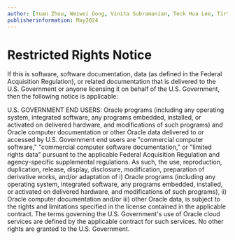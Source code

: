 ```yaml
---
author: [Yuan Zhou, Weiwei Gong, Vinita Subramanian, Teck Hua Lee, Tirthankar Lahiri, Shasank Chavan, Sebastian DeLaHoz, Roger Ford, Rohan Aggarwal, Mark Hornick, Malavika S P, Harichandan Roy, George Krupka, Doug Hood, Dinesh Das, David Jiang, Boriana Milenova, Bonnie Xia, Aurosish Mishra, Angela Amor, Agnivo Saha, Aleksandra Czarlinska, Ramya P, Usha Krishnamurthy, Tulika Das, Suresh Rajan, Sarika Surampudi, Sarah Hirschfeld, Prakash Jashnani, Jody Glover, Jessica True, Mamata Basapur, Maitreyee Chaliha, Gunjan Jain, Frederick Kush, Douglas Williams, Binika Kumar, Jean-Francois Verrier]
publisherinformation: May2024
---
```


# Restricted Rights Notice

If this is software, software documentation, data \(as defined in the Federal Acquisition Regulation\), or related documentation that is delivered to the U.S. Government or anyone licensing it on behalf of the U.S. Government, then the following notice is applicable:

U.S. GOVERNMENT END USERS: Oracle programs \(including any operating system, integrated software, any programs embedded, installed, or activated on delivered hardware, and modifications of such programs\) and Oracle computer documentation or other Oracle data delivered to or accessed by U.S. Government end users are "commercial computer software," "commercial computer software documentation," or "limited rights data" pursuant to the applicable Federal Acquisition Regulation and agency-specific supplemental regulations. As such, the use, reproduction, duplication, release, display, disclosure, modification, preparation of derivative works, and/or adaptation of i\) Oracle programs \(including any operating system, integrated software, any programs embedded, installed, or activated on delivered hardware, and modifications of such programs\), ii\) Oracle computer documentation and/or iii\) other Oracle data, is subject to the rights and limitations specified in the license contained in the applicable contract. The terms governing the U.S. Government's use of Oracle cloud services are defined by the applicable contract for such services. No other rights are granted to the U.S. Government.

